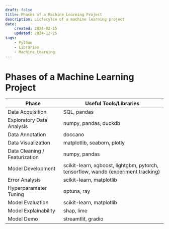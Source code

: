 ```yaml
---
draft: false
title: Phases of a Machine Learning Project
description: Licfecylce of a machine learning project 
date:
    created: 2024-02-15
    updated: 2024-12-25
tags:
    - Python
    - Libraries
    - Machine_Learning
---
```


# Phases of a Machine Learning Project

| Phase                         | Useful Tools/Libraries|
| ----------------------------- | --------------------- |
| Data Acquisition              | SQL, pandas|
| Exploratory Data Analysis	    | numpy, pandas, duckdb|
| Data Annotation               | doccano|
| Data Visualization            | matplotlib, seaborn, plotly|
| Data Cleaning / Featurization	| numpy, pandas|
| Model Development             | scikit-learn, xgboost, lightgbm, pytorch, tensorflow, wandb (experiment tracking)|
| Error Analysis                | scikit-learn, matplotlib|
| Hyperparameter Tuning         | optuna, ray|
| Model Evaluation              | scikit-learn, matplotlib|
| Model Explainability          | shap, lime|
| Model Demo                    |streamtlit, gradio|